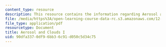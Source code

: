 ```yaml
---
content_type: resource
description: This resource contains the information regarding Aerosol and Clouds I.
file: /media/https%3A/open-learning-course-data-rc.s3.amazonaws.com/12-335-experimental-atmospheric-chemistry-fall-2014/90dfa3370df96bb36c91d050c5d34c75_MIT12_335F14_Lecture3_1.pdf
file_type: application/pdf
resourcetype: Document
title: Aerosol and Clouds I
uid: 90dfa337-0df9-6bb3-6c91-d050c5d34c75
---
```

